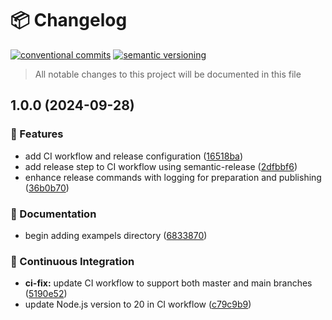 # 📦 Changelog 
[![conventional commits](https://img.shields.io/badge/conventional%20commits-1.0.0-yellow.svg)](https://conventionalcommits.org)
[![semantic versioning](https://img.shields.io/badge/semantic%20versioning-2.0.0-green.svg)](https://semver.org)
> All notable changes to this project will be documented in this file

## 1.0.0 (2024-09-28)

### 🍕 Features

* add CI workflow and release configuration ([16518ba](https://github.com/ZanzyTHEbar/errbuilder-go/commit/16518ba2f25fda767b357d748954ee822319f739))
* add release step to CI workflow using semantic-release ([2dfbbf6](https://github.com/ZanzyTHEbar/errbuilder-go/commit/2dfbbf678cdcaf4da19364f1310bdef01eeff9fd))
* enhance release commands with logging for preparation and publishing ([36b0b70](https://github.com/ZanzyTHEbar/errbuilder-go/commit/36b0b7036e17c91f68436a243bcb748633c177d7))

### 📝 Documentation

* begin adding exampels directory ([6833870](https://github.com/ZanzyTHEbar/errbuilder-go/commit/6833870d04e4ea5fbabc88ceb5ac1bbdf14ca6dd))

### 🔁 Continuous Integration

* **ci-fix:** update CI workflow to support both master and main branches ([5190e52](https://github.com/ZanzyTHEbar/errbuilder-go/commit/5190e52ca96440246dabe35837498ce61fa6f3fd))
* update Node.js version to 20 in CI workflow ([c79c9b9](https://github.com/ZanzyTHEbar/errbuilder-go/commit/c79c9b9028341244a0f3f79b922bc72842c18ace))
